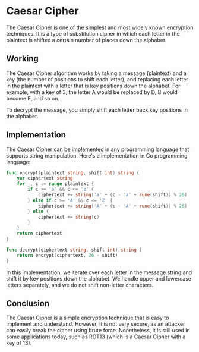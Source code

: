 # Caesar Cipher

The Caesar Cipher is one of the simplest and most widely known encryption techniques. It is a type of substitution cipher in which each letter in the plaintext is shifted a certain number of places down the alphabet.

## Working

The Caesar Cipher algorithm works by taking a message (plaintext) and a key (the number of positions to shift each letter), and replacing each letter in the plaintext with a letter that is key positions down the alphabet. For example, with a key of 3, the letter A would be replaced by D, B would become E, and so on.

To decrypt the message, you simply shift each letter back key positions in the alphabet.

## Implementation

The Caesar Cipher can be implemented in any programming language that supports string manipulation. Here's a implementation in Go programming language:

```go
func encrypt(plaintext string, shift int) string {
    var ciphertext string
    for _, c := range plaintext {
        if c >= 'a' && c <= 'z' {
            ciphertext += string('a' + (c - 'a' + rune(shift)) % 26)
        } else if c >= 'A' && c <= 'Z' {
            ciphertext += string('A' + (c - 'A' + rune(shift)) % 26)
        } else {
            ciphertext += string(c)
        }
    }
    return ciphertext
}

func decrypt(ciphertext string, shift int) string {
    return encrypt(ciphertext, 26 - shift)
}
```

In this implementation, we iterate over each letter in the message string and shift it by key positions down the alphabet. We handle upper and lowercase letters separately, and we do not shift non-letter characters.

## Conclusion

The Caesar Cipher is a simple encryption technique that is easy to implement and understand. However, it is not very secure, as an attacker can easily break the cipher using brute force. Nonetheless, it is still used in some applications today, such as ROT13 (which is a Caesar Cipher with a key of 13).